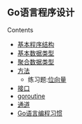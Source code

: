 ## Go语言程序设计

Contents

  * [基本程序结构](Chapter01/programstructure.md)
  * [基本数据类型](Chapter02/basictype.md)
  * [聚合数据类型](Chapter04/aggregate.md)
  * [方法](Chapter06/Methods.md)
    * 练习题:[位向量](Chapter06/intset.md)
  * [接口](Chapter07/interface.md)
  * [goroutine](Chapter08/goroutine.md)
  * [通道](Chapter08/channel.md)
  * [Go语言编程习惯](goodstyle.md)
